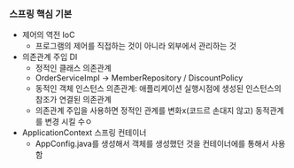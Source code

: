 ### 스프링 핵심 기본
- 제어의 역전 IoC 
  - 프로그램의 제어를 직접하는 것이 아니라 외부에서 관리하는 것
- 의존관계 주입 DI
  - 정적인 클래스 의존관계
  - OrderServiceImpl -> MemberRepository / DiscountPolicy 
  - 동적인 객체 인스턴스 의존관계: 애플리케이션 실행시점에 생성된 인스턴스의 참조가 연결된 의존관계
  - 의존관계 주입을 사용하면 정적인 관계를 변화x(코드르 손대지 않고) 동적관계를 변경 시킬 수ㅇ
- ApplicationContext 스프링 컨테이너
  - AppConfig.java를 생성해서 객체를 생성했던 것을 컨테이너에를 통해서 사용함